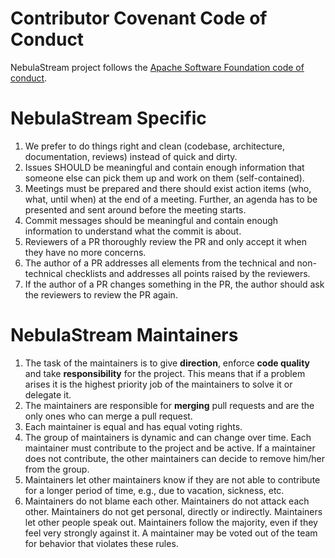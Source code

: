 <!--
 Licensed to the Apache Software Foundation (ASF) under one
 or more contributor license agreements.  See the NOTICE file
 distributed with this work for additional information
 regarding copyright ownership.  The ASF licenses this file
 to you under the Apache License, Version 2.0 (the
 "License"); you may not use this file except in compliance
 with the License.  You may obtain a copy of the License at

   http://www.apache.org/licenses/LICENSE-2.0

 Unless required by applicable law or agreed to in writing,
 software distributed under the License is distributed on an
 "AS IS" BASIS, WITHOUT WARRANTIES OR CONDITIONS OF ANY
 KIND, either express or implied.  See the License for the
 specific language governing permissions and limitations
 under the License.
-->

# Contributor Covenant Code of Conduct

NebulaStream project follows the [Apache Software Foundation code of conduct](https://www.apache.org/foundation/policies/conduct.html).

# NebulaStream Specific 
1. We prefer to do things right and clean (codebase, architecture, documentation, reviews) instead of quick and dirty.
2. Issues SHOULD be meaningful and contain enough information that someone else can pick them up and work on them (self-contained).
3. Meetings must be prepared and there should exist action items (who, what, until when) at the end of a meeting. Further, an agenda has to be presented and sent around before the meeting starts.
4. Commit messages should be meaningful and contain enough information to understand what the commit is about.
5. Reviewers of a PR thoroughly review the PR and only accept it when they have no more concerns.
6. The author of a PR addresses all elements from the technical and non-technical checklists and addresses all points raised by the reviewers. 
7. If the author of a PR changes something in the PR, the author should ask the reviewers to review the PR again.

# NebulaStream Maintainers
1. The task of the maintainers is to give **direction**, enforce **code quality** and take **responsibility** for the project. This means that if a problem arises it is the highest priority job of the maintainers to solve it or delegate it.
2. The maintainers are responsible for **merging** pull requests and are the only ones who can merge a pull request.
3. Each maintainer is equal and has equal voting rights.
4. The group of maintainers is dynamic and can change over time. Each maintainer must contribute to the project and be active. If a maintainer does not contribute, the other maintainers can decide to remove him/her from the group.
5. Maintainers let other maintainers know if they are not able to contribute for a longer period of time, e.g., due to vacation, sickness, etc.
6. Maintainers do not blame each other. Maintainers do not attack each other. Maintainers do not get personal, directly or indirectly. Maintainers let other people speak out. Maintainers follow the majority, even if they feel very strongly against it. A maintainer may be voted out of the team for behavior that violates these rules.
